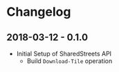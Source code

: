 # Changelog

## 2018-03-12 - 0.1.0

- Initial Setup of SharedStreets API
  - Build `Download-Tile` operation
